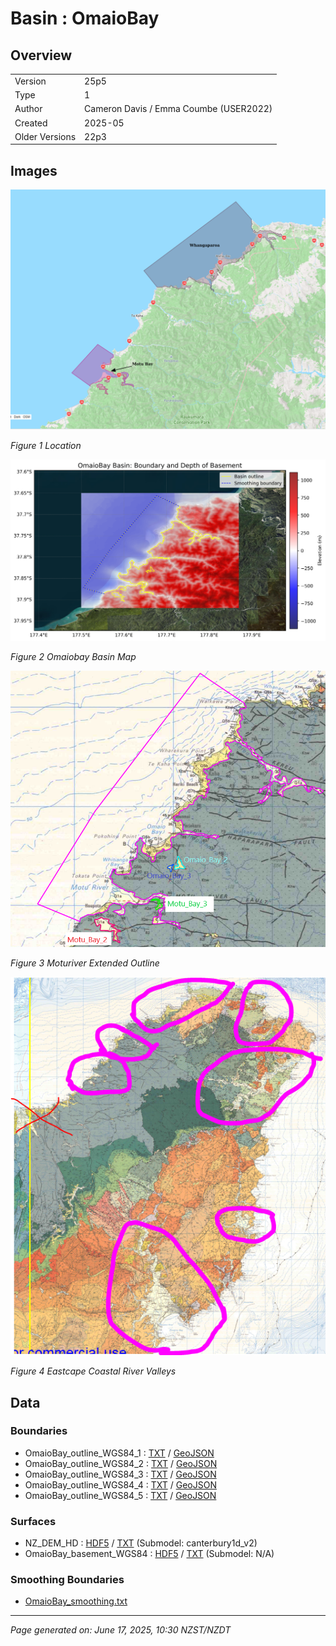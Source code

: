 # Basin : OmaioBay

## Overview
|         |                     |
|---------|---------------------|
| Version | 25p5           |
| Type    | 1        |
| Author  | Cameron Davis / Emma Coumbe (USER2022)            |
| Created | 2025-05           |
| Older Versions | 22p3 |


## Images
![](../images/maps/motubay_whangaparoa.png)

*Figure 1 Location*

![](../images/regional/OmaioBay_basin_map.png)

*Figure 2 Omaiobay Basin Map*

![](../images/basins/moturiver_extended_outline.png)

*Figure 3 Moturiver Extended Outline*

![](../images/basins/eastcape_coastal_river_valleys.png)

*Figure 4 Eastcape Coastal River Valleys*


## Data
### Boundaries
- OmaioBay_outline_WGS84_1 : [TXT](../../velocity_modelling/data/regional/OmaioBay/OmaioBay_outline_WGS84_1.txt) / [GeoJSON](../../velocity_modelling/data/regional/OmaioBay/OmaioBay_outline_WGS84_1.geojson)
- OmaioBay_outline_WGS84_2 : [TXT](../../velocity_modelling/data/regional/OmaioBay/OmaioBay_outline_WGS84_2.txt) / [GeoJSON](../../velocity_modelling/data/regional/OmaioBay/OmaioBay_outline_WGS84_2.geojson)
- OmaioBay_outline_WGS84_3 : [TXT](../../velocity_modelling/data/regional/OmaioBay/OmaioBay_outline_WGS84_3.txt) / [GeoJSON](../../velocity_modelling/data/regional/OmaioBay/OmaioBay_outline_WGS84_3.geojson)
- OmaioBay_outline_WGS84_4 : [TXT](../../velocity_modelling/data/regional/OmaioBay/OmaioBay_outline_WGS84_4.txt) / [GeoJSON](../../velocity_modelling/data/regional/OmaioBay/OmaioBay_outline_WGS84_4.geojson)
- OmaioBay_outline_WGS84_5 : [TXT](../../velocity_modelling/data/regional/OmaioBay/OmaioBay_outline_WGS84_5.txt) / [GeoJSON](../../velocity_modelling/data/regional/OmaioBay/OmaioBay_outline_WGS84_5.geojson)

### Surfaces
- NZ_DEM_HD : [HDF5](../../velocity_modelling/data/global/surface/NZ_DEM_HD.h5) / [TXT](../../velocity_modelling/data/global/surface/NZ_DEM_HD.in) (Submodel: canterbury1d_v2)
- OmaioBay_basement_WGS84 : [HDF5](../../velocity_modelling/data/regional/OmaioBay/OmaioBay_basement_WGS84.h5) / [TXT](../../velocity_modelling/data/regional/OmaioBay/OmaioBay_basement_WGS84.in) (Submodel: N/A)

### Smoothing Boundaries
- [OmaioBay_smoothing.txt](../../velocity_modelling/data/regional/OmaioBay/OmaioBay_smoothing.txt)

---
*Page generated on: June 17, 2025, 10:30 NZST/NZDT*
